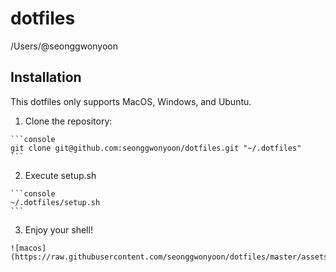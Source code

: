dotfiles
=========

/Users/@seonggwonyoon

Installation
------------

This dotfiles only supports MacOS, Windows, and Ubuntu.

  1. Clone the repository:

    ```console
    git clone git@github.com:seonggwonyoon/dotfiles.git "~/.dotfiles"
    ```

  2. Execute setup.sh

    ```console
	~/.dotfiles/setup.sh
	```

  3. Enjoy your shell!

	![macos](https://raw.githubusercontent.com/seonggwonyoon/dotfiles/master/assets/macos.png)
